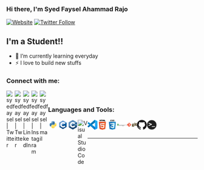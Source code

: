 ### Hi there, I'm Syed Faysel Ahammad Rajo
[![Website](https://img.shields.io/website?label=syedfaysel.me&style=for-the-badge&url=https://syedfaysel.me/)](https://syedfaysel.me/)
[![Twitter Follow](https://img.shields.io/twitter/follow/SyedFaysel?color=1DA1F2&logo=twitter&style=for-the-badge)](https://twitter.com/intent/follow?original_referer=https%3A%2F%2Fgithub.com%2FcodeSTACKr&screen_name=SyedFaysel)
## I'm a Student!!

- 🌱 I’m currently learning everyday 
- ⚡ I love to build new stuffs
### Connect with me:


[<img align="left" alt="syedfaysel | Twitter" width="22px" src="https://cdn.jsdelivr.net/npm/simple-icons@v3/icons/facebook.svg" />][facebook]
[<img align="left" alt="syedfaysel | Twitter" width="22px" src="https://cdn.jsdelivr.net/npm/simple-icons@v3/icons/twitter.svg" />][twitter]
[<img align="left" alt="syedfaysel | LinkedIn" width="22px" src="https://cdn.jsdelivr.net/npm/simple-icons@v3/icons/linkedin.svg" />][linkedin]
[<img align="left" alt="syedfaysel | Instagram" width="22px" src="https://cdn.jsdelivr.net/npm/simple-icons@v3/icons/instagram.svg" />][instagram]
[<img align="left" alt="syedfaysel | mail" width="22px" src="https://cdn.jsdelivr.net/npm/simple-icons@v3/icons/gmail.svg" />][email]

<br />

### Languages and Tools:
<img align="left" alt="Visual Studio Code" width="26px" src="https://raw.githubusercontent.com/github/explore/80688e429a7d4ef2fca1e82350fe8e3517d3494d/topics/python/python.png" />
<img align="left" alt="Visual Studio Code" width="26px" src="https://raw.githubusercontent.com/github/explore/80688e429a7d4ef2fca1e82350fe8e3517d3494d/topics/c/c.png" />
<img align="left" alt="Visual Studio Code" width="26px" src="https://raw.githubusercontent.com/github/explore/80688e429a7d4ef2fca1e82350fe8e3517d3494d/topics/cpp/cpp.png" />
<img align="left" alt="Visual Studio Code" width="26px" src="https://raw.githubusercontent.com/github/explore/80688e429a7d4ef2fca1e82350fe8e3517d3494d/topics/js/js.png" />
<img align="left" alt="Visual Studio Code" width="26px" src="https://raw.githubusercontent.com/github/explore/80688e429a7d4ef2fca1e82350fe8e3517d3494d/topics/visual-studio-code/visual-studio-code.png" />
<img align="left" alt="HTML5" width="26px" src="https://raw.githubusercontent.com/github/explore/80688e429a7d4ef2fca1e82350fe8e3517d3494d/topics/html/html.png" />
<img align="left" alt="CSS3" width="26px" src="https://raw.githubusercontent.com/github/explore/80688e429a7d4ef2fca1e82350fe8e3517d3494d/topics/css/css.png" />
<img align="left" alt="MongoDB" width="26px" src="https://raw.githubusercontent.com/github/explore/80688e429a7d4ef2fca1e82350fe8e3517d3494d/topics/mongodb/mongodb.png" />
<img align="left" alt="Git" width="26px" src="https://raw.githubusercontent.com/github/explore/80688e429a7d4ef2fca1e82350fe8e3517d3494d/topics/git/git.png" />
<img align="left" alt="GitHub" width="26px" src="https://raw.githubusercontent.com/github/explore/78df643247d429f6cc873026c0622819ad797942/topics/github/github.png" />
<img align="left" alt="Terminal" width="26px" src="https://raw.githubusercontent.com/github/explore/80688e429a7d4ef2fca1e82350fe8e3517d3494d/topics/terminal/terminal.png" />

<br />
<br />

---

[facebook]:https://www.facebook.com/syedfaysel

[email]: mailto:sfa.rajo20@gmail.com
[twitter]: https://twitter.com/SyedFaysel

[instagram]: https://instagram.com/rajo_28
[linkedin]: https://linkedin.com/in/syedfaysel